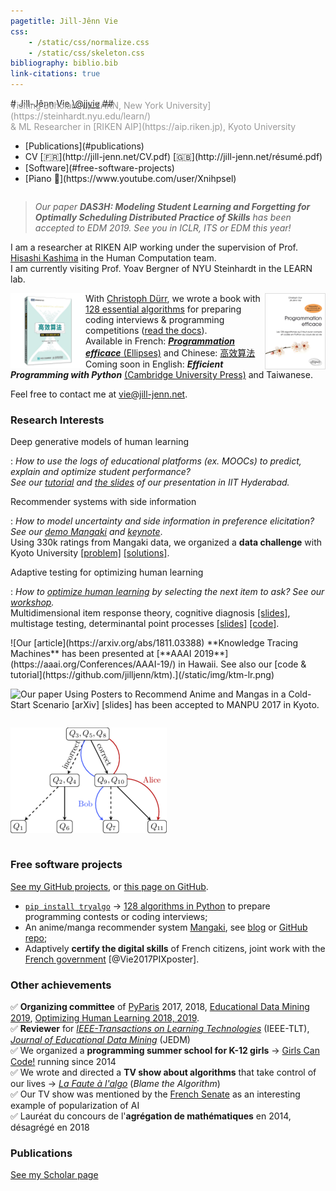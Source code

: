 ```yaml
---
pagetitle: Jill-Jênn Vie
css:
    - /static/css/normalize.css
    - /static/css/skeleton.css
bibliography: biblio.bib
link-citations: true
---
```

<div class="container">
<div style="display: flex; flex-flow: row wrap;">
<div>
# Jill-Jênn Vie <a class="twitter-follow-button" href="https://twitter.com/jjvie" data-show-count="false">\@jjvie</a>
## <span style="color: #999; margin-top: -1em; display: block">Visiting Scholar in [LEARN, New York University](https://steinhardt.nyu.edu/learn/) <br /> & ML Researcher in [RIKEN AIP](https://aip.riken.jp), Kyoto University</span>
</div>
<nav><ul>
<li>[Publications](#publications)</li>
<li>CV [🇫🇷](http://jill-jenn.net/CV.pdf) [🇬🇧](http://jill-jenn.net/résumé.pdf)</li>
<li>[Software](#free-software-projects)</li>
<li>[Piano 🎹](https://www.youtube.com/user/Xnihpsel)</li>
</ul></nav>
</div>
<script async src="https://platform.twitter.com/widgets.js" charset="utf-8"></script>

> *Our paper **DAS3H: Modeling Student Learning and Forgetting for Optimally Scheduling Distributed Practice of Skills** has been accepted to EDM 2019. See you in ICLR, ITS or EDM this year!*

I am a researcher at RIKEN AIP working under the supervision of Prof. [Hisashi Kashima](http://www.geocities.co.jp/kashi_pong/index_e.html) in the Human Computation team.  
I am currently visiting Prof. Yoav Bergner of NYU Steinhardt in the LEARN lab.

[<img src="/static/img/tryalgo.png" style="border: 1px solid #ddd" height="120" align="right" />](http://tryalgo.org/book/)

[<img src="/static/img/tryalgo-cn.jpg" style="border: 0px solid #ddd" height="120" align="left" />](https://book.douban.com/subject/30210075/)

With [Christoph Dürr](http://www-desir.lip6.fr/~durrc/), we wrote a book with [128 essential algorithms](http://tryalgo.org/code/) for preparing coding interviews & programming competitions ([read the docs](/tryalgo/)).  
Available in French: [***Programmation efficace*** (Ellipses)](http://tryalgo.org/book/) and Chinese: [高效算法](https://book.douban.com/subject/30210075/)  
Coming soon in English: ***Efficient Programming with Python*** [(Cambridge University Press)](https://www.cambridge.org) and Taiwanese.

Feel free to contact me at [vie@jill-jenn.net](mailto:vie@jill-jenn.net).


### Research Interests

Deep generative models of human learning

:   *How to use the logs of educational platforms (ex. MOOCs) to predict, explain and optimize student performance?  
See our [tutorial](https://github.com/jilljenn/ktm) and [the slides](http://jiji.cat/bigdata/iith-jjv.pdf) of our presentation in IIT Hyderabad.*

Recommender systems with side information

:   *How to model uncertainty and side information in preference elicitation? See our [demo Mangaki](https://mangaki.fr) and [keynote](http://research.mangaki.fr/2018/07/15/ai-for-manga-and-anime/)*.  
Using 330k ratings from Mangaki data, we organized a **data challenge** with Kyoto University [[problem]](http://research.mangaki.fr/2017/07/18/mangaki-data-challenge-en/) [[solutions]](http://research.mangaki.fr/2017/10/08/mangaki-data-challenge-winners-en/).

Adaptive testing for optimizing human learning

:   *How to [optimize human learning](https://humanlearn.io) by selecting the next item to ask? See our [workshop](https://humanlearn.io).*  
Multidimensional item response theory, cognitive diagnosis [[slides]](http://jill-jenn.net/_static/slides/genma-bsi.pdf), multistage testing, determinantal point processes [[slides]](http://jill-jenn.net/_static/slides/iacat2017.pdf) [[code]](https://github.com/jilljenn/qna).

<div style="display: flex; flex-flow: row wrap;">
![Our [article](https://arxiv.org/abs/1811.03388) **Knowledge Tracing Machines** has been presented at [**AAAI 2019**](https://aaai.org/Conferences/AAAI-19/) in Hawaii. See also our [code & tutorial](https://github.com/jilljenn/ktm).](/static/img/ktm-lr.png)

![Our [paper](https://arxiv.org/abs/1709.01584) **Using Posters to Recommend Anime and Mangas in a Cold-Start Scenario** [[arXiv]](https://arxiv.org/abs/1709.01584) [[slides]](http://jill-jenn.net/slides/manpu2017.pdf) has been accepted to [**MANPU 2017**](http://manpu2017.imlab.jp) in Kyoto.](/static/img/balse.png)

![Our [article](https://rdcu.be/G30H) **Automated Test Assembly for Handling Learner Cold-Start in Large-Scale Assessments** has been accepted in the journal [**IJAIED 2018**](https://rdcu.be/G30H).](/static/img/adaptive.png)
</div>


### Free software projects

[See my GitHub projects](https://github.com/jilljenn/), or [this page on GitHub](https://github.com/jilljenn/jilljenn.github.io/blob/master/index.md).

- [`pip install tryalgo`](https://github.com/jilljenn/tryalgo/) → [128 algorithms in Python](https://github.com/jilljenn/tryalgo) to prepare programming contests or coding interviews;
- An anime/manga recommender system [Mangaki](https://mangaki.fr/about/en), see [blog](http://research.mangaki.fr) or [GitHub repo](https://github.com/mangaki/mangaki);
- Adaptively **certify the digital skills** of French citizens, joint work with the [French government](https://en.wikipedia.org/wiki/Ministry_of_National_Education_(France)) [@Vie2017PIXposter].


### Other achievements

✅ **Organizing committee** of [PyParis](http://pyparis.org) 2017, 2018, [Educational Data Mining 2019](http://educationaldatamining.org/edm2019/), [Optimizing Human Learning 2018, 2019](https://humanlearn.io).  
✅ **Reviewer** for [*IEEE-Transactions on Learning Technologies*](https://ieeexplore.ieee.org/xpl/RecentIssue.jsp?punumber=4620076) (IEEE-TLT), [*Journal of Educational Data Mining*](https://jedm.educationaldatamining.org) (JEDM)  
✅ We organized a **programming summer school for K-12 girls** → [Girls Can Code!](https://gcc.prologin.org) running since 2014  
✅ We wrote and directed a **TV show about algorithms** that take control of our lives → [*La Faute à l'algo*](http://fautealgo.fr) (*Blame the Algorithm*)  
✅ Our TV show was mentioned by the [French Senate](http://www.senat.fr/rap/r16-464-1/r16-464-118.html#toc334) as an interesting example of popularization of AI  
✅ Lauréat du concours de l'**agrégation de mathématiques** en 2014, désagrégé en 2018


### Publications

[See my Scholar page](https://scholar.google.com/citations?hl=en&user=7oCGHIMAAAAJ)
